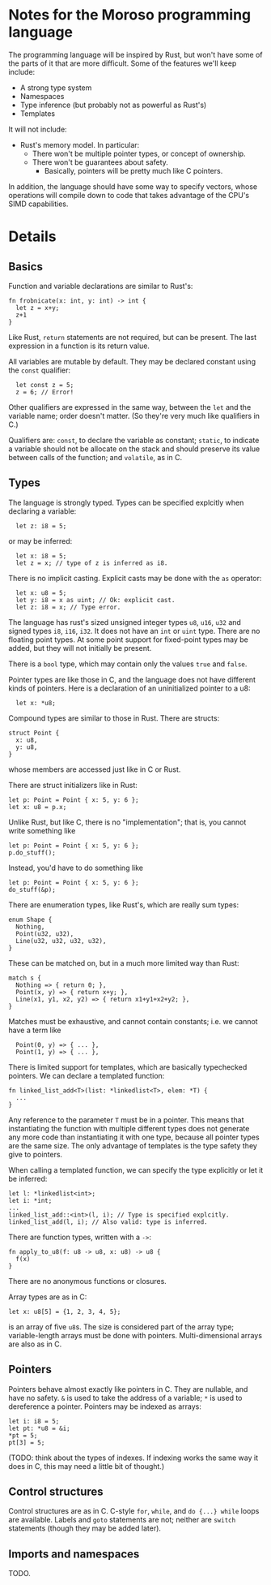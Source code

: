 # Notes for the Moroso programming language #

The programming language will be inspired by Rust, but won't have some of the parts of it that are more difficult. Some of the features we'll keep include:
* A strong type system
* Namespaces
* Type inference (but probably not as powerful as Rust's)
* Templates

It will not include:
* Rust's memory model. In particular:
  * There won't be multiple pointer types, or concept of ownership.
  * There won't be guarantees about safety.
    * Basically, pointers will be pretty much like C pointers.

In addition, the language should have some way to specify vectors, whose operations will compile down to code that takes advantage of the CPU's SIMD capabilities.

# Details #
## Basics ##
Function and variable declarations are similar to Rust's:
```
fn frobnicate(x: int, y: int) -> int {
  let z = x+y;
  z+1
}
```
Like Rust, `return` statements are not required, but can be present.
The last expression in a function is its return value.

All variables are mutable by default. They may be declared constant using
the `const` qualifier:
```
  let const z = 5;
  z = 6; // Error!
```
Other qualifiers are expressed in the same way, between the
`let` and the variable name; order doesn't matter. (So they're very
much like qualifiers in C.)

Qualifiers are: `const`, to declare the variable as constant; `static`, to
indicate a variable should not be allocate on the stack and should preserve
its value between calls of the function; and `volatile`, as in C.

## Types ##
The language is strongly typed. Types can be specified explcitly when
declaring a variable:
```
  let z: i8 = 5;
```
or may be inferred:
```
  let x: i8 = 5;
  let z = x; // type of z is inferred as i8.
```

There is no implicit casting. Explicit casts may be done with the `as`
operator:
```
  let x: u8 = 5;
  let y: i8 = x as uint; // Ok: explicit cast.
  let z: i8 = x; // Type error.
```

The language has rust's sized unsigned integer types `u8`, `u16`, `u32` and
signed types `i8`, `i16`, `i32`. It does not have an `int` or `uint` type.
There are no floating point types. At some point support for fixed-point
types may be added, but they will not initially be present.

There is a `bool` type, which may contain only the values `true` and `false`.

Pointer types are like those in C, and the language does not have different
kinds of pointers. Here is a declaration of an uninitialized pointer to a u8:
```
  let x: *u8;
```

Compound types are similar to those in Rust. There are structs:
```
struct Point {
  x: u8,
  y: u8,
}
```
whose members are accessed just like in C or Rust.

There are struct initializers like in Rust:
```
let p: Point = Point { x: 5, y: 6 };
let x: u8 = p.x;
```
Unlike Rust, but like C, there is no "implementation"; that is, you cannot
write something like
```
let p: Point = Point { x: 5, y: 6 };
p.do_stuff();
```
Instead, you'd have to do something like
```
let p: Point = Point { x: 5, y: 6 };
do_stuff(&p);
```

There are enumeration types, like Rust's, which are really sum types:
```
enum Shape {
  Nothing,
  Point(u32, u32),
  Line(u32, u32, u32, u32),
}
```

These can be matched on, but in a much more limited way than Rust:
```
match s {
  Nothing => { return 0; },
  Point(x, y) => { return x+y; },
  Line(x1, y1, x2, y2) => { return x1+y1+x2+y2; },
}
```
Matches must be exhaustive, and cannot contain constants; i.e. we cannot
have a term like
```
  Point(0, y) => { ... },
  Point(1, y) => { ... },
```

There is limited support for templates, which are basically typechecked
pointers. We can declare a templated function:

```
fn linked_list_add<T>(list: *linkedlist<T>, elem: *T) {
  ...
}

```
Any reference to the parameter `T` must be in a pointer. This means that
instantiating the function with multiple different types does not generate
any more code than instantiating it with one type, because all pointer
types are the same size. The only advantage of templates is the type safety
they give to pointers.

When calling a templated function, we can specify the type explicitly
or let it be inferred:
```
let l: *linkedlist<int>;
let i: *int;
...
linked_list_add::<int>(l, i); // Type is specified explcitly.
linked_list_add(l, i); // Also valid: type is inferred.
```

There are function types, written with a `->`:
```
fn apply_to_u8(f: u8 -> u8, x: u8) -> u8 {
  f(x)
}
```
There are no anonymous functions or closures.

Array types are as in C:
```
let x: u8[5] = {1, 2, 3, 4, 5};
```
is an array of five `u8`s. The size is considered part of the array type;
variable-length arrays must be done with pointers. Multi-dimensional
arrays are also as in C.

## Pointers ##
Pointers behave almost exactly like pointers in C. They are nullable, and
have no safety. `&` is used to take the address of a variable; `*` is
used to dereference a pointer. Pointers may be indexed as arrays:
```
let i: i8 = 5;
let pt: *u8 = &i;
*pt = 5;
pt[3] = 5;
```
(TODO: think about the types of indexes. If indexing works the same way it
does in C, this may need a little bit of thought.)

## Control structures ##
Control structures are as in C. C-style `for`, `while`, and `do {...} while`
loops are available. Labels and `goto` statements are not; neither are
`switch` statements (though they may be added later).

## Imports and namespaces ##
TODO.